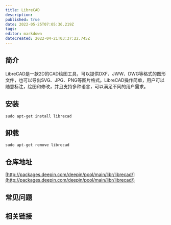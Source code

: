 ```yaml
---
title: LibreCAD
description: 
published: true
date: 2022-05-25T07:05:36.219Z
tags: 
editor: markdown
dateCreated: 2022-04-21T03:37:22.745Z
---
```


## 简介

LibreCAD是一款2D的CAD绘图工具，可以提供DXF、JWW、DWG等格式的图形文件，也可以导出SVG、JPG、PNG等图片格式。LibreCAD操作简单，用户可以随意标注，绘图和修改，并且支持多种语言，可以满足不同的用户需求。

## 安装

`sudo apt-get install librecad`

## 卸载

`sudo apt-get remove librecad`

## 仓库地址

[http://packages.deepin.com/deepin/pool/main/libr/librecad/](http://packages.deepin.com/deepin/pool/main/libr/librecad/)


## 常见问题


## 相关链接